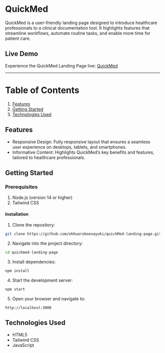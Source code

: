 # QuickMed

QuickMed is a user-friendly landing page designed to introduce healthcare professionals to a clinical documentation tool. It highlights features that streamline workflows, automate routine tasks, and enable more time for patient care.

## Live Demo

Experience the QuickMed Landing Page live: [QuickMed](https://quickmed-doc.vercel.app/)

---

# Table of Contents

1. [Features](#features)
2. [Getting Started](#getting-started)
3. [Technologies Used](#technologies-used)

## Features

- Responsive Design: Fully responsive layout that ensures a seamless user experience on desktops, tablets, and smartphones.
- Informative Content: Highlights QuickMed’s key benefits and features, tailored to healthcare professionals.

## Getting Started

### Prerequisites

1. Node.js (version 14 or higher)
2. Tailwind CSS

#### Installation

1. Clone the repository:

```bash
git clone https://github.com/okhuaroboosayuki/quickMed-landing-page.git
```

2. Navigate into the project directory:

```bash
cd quickmed-landing-page
```

3. Install dependencies:

```bash
npm install
```

4. Start the development server:

```bash
npm start
```

5. Open your browser and navigate to:

```arduino
http://localhost:3000
```

## Technologies Used

- HTML5
- Tailwind CSS
- JavaScript
